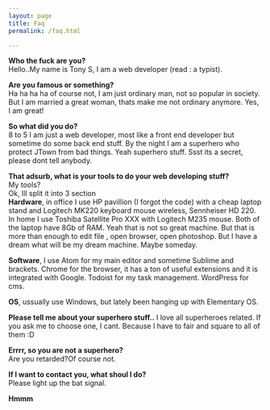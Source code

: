 ```yaml
---
layout: page
title: Faq
permalink: /faq.html

---
```

**Who the fuck are you?**  
Hello..My name is Tony S, I am a web developer (read : a typist).

**Are you famous or something?**  
Ha ha ha ha of course not, I am just ordinary man, not so popular in society. But I am married a great woman, thats make me not ordinary anymore. Yes, I am great!

**So what did you do?**  
8 to 5 I am just a web developer, most like a front end developer but sometime do some back end stuff. By the night I am a superhero who protect JTown from bad things. Yeah superhero stuff. Ssst its a secret, please dont tell anybody.

**That adsurb, what is your tools to do your web developing stuff?**  
My tools?  
Ok, Ill split it into 3 section  
**Hardware**, in office I use HP pavillion (I forgot the code) with a cheap laptop stand and Logitech MK220 keyboard mouse wireless, Sennheiser HD 220. In home I use Toshiba Satellite Pro XXX with Logitech M235 mouse. Both of the laptop have 8Gb of RAM. Yeah that is not so great machine. But that is more than enough to edit file , open browser, open photoshop. But I have a dream what will be my dream machine. Maybe someday.

**Software**, I use Atom for my main editor and sometime Sublime and brackets. Chrome for the browser, it has a ton of useful extensions and it is integrated with Google. Todoist for my task management. WordPress for cms.


**OS**, ussually use Windows, but lately been hanging up with Elementary OS.

**Please tell me about your superhero stuff..**
I love all superheroes related. If you ask me to choose one, I cant. Because I have to fair and square to all of them :D

**Errrr, so you are not a superhero?**  
Are you retarded?Of course not.

**If I want to contact you, what shoul I do?**  
Please light up the bat signal.

**Hmmm**
